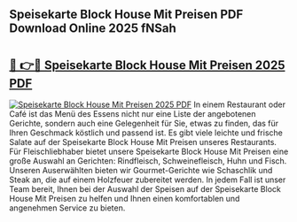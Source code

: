 ## Speisekarte Block House Mit Preisen PDF Download Online 2025 fNSah

# <h2><a href="http://gcbtmd.nevu.top/?p=Speisekarte+Block+House+Mit+Preisen">🔗 👉🔴 Speisekarte Block House Mit Preisen 2025 PDF</a></h2>

[![Speisekarte Block House Mit Preisen 2025 PDF](https://i.imgur.com/dBaPXMq.png)](http://gcbtmd.nevu.top/?p=Speisekarte+Block+House+Mit+Preisen)
In einem Restaurant oder Café ist das Menü des Essens nicht nur eine Liste der angebotenen Gerichte, sondern auch eine Gelegenheit für Sie, etwas zu finden, das für Ihren Geschmack köstlich und passend ist. Es gibt viele leichte und frische Salate auf der Speisekarte Block House Mit Preisen unseres Restaurants. Für Fleischliebhaber bietet unsere Speisekarte Block House Mit Preisen eine große Auswahl an Gerichten: Rindfleisch, Schweinefleisch, Huhn und Fisch. Unseren Auserwählten bieten wir Gourmet-Gerichte wie Schaschlik und Steak an, die auf einem Holzfeuer zubereitet werden. In jedem Fall ist unser Team bereit, Ihnen bei der Auswahl der Speisen auf der Speisekarte Block House Mit Preisen zu helfen und Ihnen einen komfortablen und angenehmen Service zu bieten.
